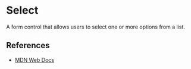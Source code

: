 <!-- @license CC0-1.0 -->

# Select

A form control that allows users to select one or more options from a list.

## References

- [MDN Web Docs](https://developer.mozilla.org/en-US/docs/Web/HTML/Element/select)

